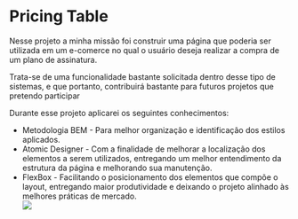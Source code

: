 # Pricing Table 
<p> Nesse projeto a minha missão foi construir uma página que poderia ser utilizada em um e-comerce no qual o usuário deseja realizar a compra de um plano de assinatura.</p>
<p> Trata-se de uma funcionalidade bastante solicitada dentro desse tipo de sistemas, e que portanto, contribuirá bastante para futuros projetos que pretendo participar</p> 
<p> Durante esse projeto aplicarei os seguintes conhecimentos:</p>
<ul> 
  <li> Metodologia BEM - Para melhor organização e identificação dos estilos aplicados.</li>
  <li> Atomic Designer - Com a finalidade de melhorar a localização dos elementos a serem utilizados, entregando um melhor entendimento da estrutura da página e melhorando sua manutenção.</li>
  <li> FlexBox - Facilitando o posicionamento dos elementos que compõe o layout, entregando maior produtividade e deixando o projeto alinhado às melhores práticas de mercado.</li>
  
  
<img src="https://user-images.githubusercontent.com/87920799/168404536-122b672e-c5d9-4f1b-8f4a-4b0b45e9c9c1.png"/>
